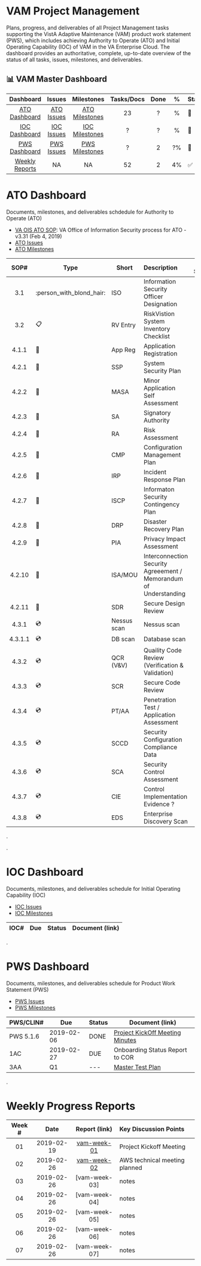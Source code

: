 # VAM Project Management

Plans, progress, and deliverables of all Project Management tasks supporting the VistA Adaptive Maintenance (VAM) product work statement (PWS), which includes achieving Authority to Operate (ATO) and Initial Operating Capability (IOC) of VAM in the VA Enterprise Cloud. The dashboard provides an authoritative, complete, up-to-date overview of the status of all tasks, issues, milestones, and deliverables.


## :bar_chart: VAM Master Dashboard 

| Dashboard | Issues | Milestones|Tasks/Docs | Done | % | Status |
|:---:|:---:|:---:|:---:|:---:|:---:|:---|
[ATO Dashboard](#ato-dashboard)    | [ATO Issues](https://github.com/vistadataproject/VAM2ProjectManagement/issues?q=is%3Aopen+is%3Aissue+label%3AATO) | [ATO Milestones](https://github.com/vistadataproject/VAM2ProjectManagement/issues?q=is%3Aopen+is%3Aissue+milestone%3AATO-Scope)  | 23 | ?| % | :red_circle: | 
[IOC Dashboard](#ioc-dashboard)    |  [IOC Issues](https://github.com/vistadataproject/VAM2ProjectManagement/issues?q=is%3Aopen+is%3Aissue+label%3AIOC)  |  [IOC Milestones](https://github.com/vistadataproject/VAM2ProjectManagement/issues?q=is%3Aopen+is%3Aissue+milestone%3AIOC-Scope) |  ? | ? | % | :red_circle: |
[PWS Dashboard](#pws-dahsboard)    | [PWS Issues](https://github.com/vistadataproject/VAM2ProjectManagement/issues?q=is%3Aopen+is%3Aissue+label%3APWS) | [PWS Milestones](https://github.com/vistadataproject/VAM2ProjectManagement/issues?q=is%3Aopen+is%3Aissue+milestone%3APWS-Scope)  | ?| 2 | ?% | :large_orange_diamond: | 
[Weekly Reports](#weekly-progress-reports)  | NA | NA | 52 | 2 | 4% | :white_check_mark:  | 




# ATO Dashboard
Documents, milestones, and deliverables schdedule for Authority to Operate (ATO)

* [VA OIS ATO SOP](https://github.com/vistadataproject/VAM2ProjectManagement/blob/master/ATO/VA_OIS_ATO_SOP-2019.md#va-ois-ato-sop---2019): VA Office of Information Security process for ATO - v3.31 (Feb 4, 2019)
* [ATO Issues](https://github.com/vistadataproject/VAM2ProjectManagement/issues?q=is%3Aopen+is%3Aissue+label%3AATO)
* [ATO Milestones](https://github.com/vistadataproject/VAM2ProjectManagement/issues?q=is%3Aopen+is%3Aissue+milestone%3AATO-Scope) 

|SOP# | Type | Short| Description | RV Status
|:---:|----|---|:---|:---:|
3.1	    | :person_with_blond_hair: | ISO  | Information Security Officer Designation | ?
3.2	    | :clipboard: | RV Entry | RiskVistion System Inventory Checklist | ?
4.1.1	  | :page_facing_up: | App Reg	 | Application Registration |  ?
4.2.1	  | :page_facing_up: | SSP	| System Security Plan |  ?
4.2.2	  | :page_facing_up: | MASA	| Minor Application Self Assessment |  ?
4.2.3	  | :page_facing_up: | SA	  | Signatory Authority |  ?
4.2.4	  | :page_facing_up: | RA	  | Risk Assessment |  ?
4.2.5	  | :page_facing_up: | CMP	| Configuration Management Plan |  ?
4.2.6	  | :page_facing_up: | IRP	| Incident Response Plan |  ?
4.2.7	  | :page_facing_up: | ISCP	| Informaton Security Contingency Plan |  ?
4.2.8	  | :page_facing_up: | DRP	| Disaster Recovery Plan |  ?
4.2.9	  | :page_facing_up: | PIA	| Privacy Impact Assessment | ? 
4.2.10	| :page_facing_up: | ISA/MOU | Interconnection Security Agreeement / Memorandum of Understanding |  ?
4.2.11	| :page_facing_up: | SDR	| Secure Design Review |  ?
4.3.1	  |  :cd: |Nessus scan | Nessus scan |  ?
4.3.1.1	|  :cd:  | DB scan	| Database scan |  ?
4.3.2	  |  :cd:  | QCR (V&V) | Quaility Code Review (Verification & Validation) |  ?
4.3.3	  |  :cd:  | SCR	 | Secure Code Review |  ?
4.3.4	  |  :cd:  | PT/AA | Penetration Test / Application Assessment |  ?
4.3.5	  |  :cd:  | SCCD	| Security Configuration Compliance Data |  ?
4.3.6	  |  :cd:  | SCA	| Security Control Assessment |  ?
4.3.7	  |  :cd:  | CIE	| Control Implementation Evidence  ?| 
4.3.8	  |  :cd:  | EDS | Enterprise Discovery Scan |  ?

.


.

# IOC Dashboard
Documents, milestones, and deliverables schedule for Initial Operating Capability (IOC)

* [IOC Issues](https://github.com/vistadataproject/VAM2ProjectManagement/issues?q=is%3Aopen+is%3Aissue+label%3AIOC)
* [IOC Milestones](https://github.com/vistadataproject/VAM2ProjectManagement/issues?q=is%3Aopen+is%3Aissue+milestone%3AIOC-Scope)

|IOC# | Due | Status | Document (link) |
|---|---|---|---|



.

# PWS Dashboard
Documents, milestones, and deliverables schedule for Product Work Statement (PWS)

* [PWS Issues](https://github.com/vistadataproject/VAM2ProjectManagement/issues?q=is%3Aopen+is%3Aissue+label%3APWS)
* [PWS Milestones](https://github.com/vistadataproject/VAM2ProjectManagement/issues?q=is%3Aopen+is%3Aissue+milestone%3APWS-Scope)


|PWS/CLIN# | Due | Status | Document (link) |
|---|---|---|---|
|PWS 5.1.6 | 2019-02-06 | DONE | [Project KickOff Meeting Minutes](/Documents/Technical_Kickoff_Meeting/VAM2_Technical_Kickoff_Meeting_Notes_20190206.md) |
|1AC | 2019-02-27| DUE | Onboarding Status Report to COR |
|3AA | Q1 | --- | [Master Test Plan](/Documents/Master_Test_Plan.md) | 



.
# Weekly Progress Reports
|Week #  | Date  | Report (link) | Key Discussion Points|
|:---:|:---:|:---:|:---|
| 01 |2019-02-19 |  [vam-week-01](/Documents/weekly_meeting_minutes/vam-week-01-20190219.md) | Project Kickoff Meeting |
| 02 |2019-02-26 |  [vam-week-02](/Documents/weekly_meeting_minutes/vam-week-02-20190226.md) | AWS technical meeting planned  |
| 03 |2019-02-26 |  [vam-week-03] | notes  |
| 04 |2019-02-26 |  [vam-week-04] | notes  |
| 05 |2019-02-26 |  [vam-week-05] | notes  |
| 06 |2019-02-26 |  [vam-week-06] | notes  |
| 07 |2019-02-26 |  [vam-week-07] | notes  |














